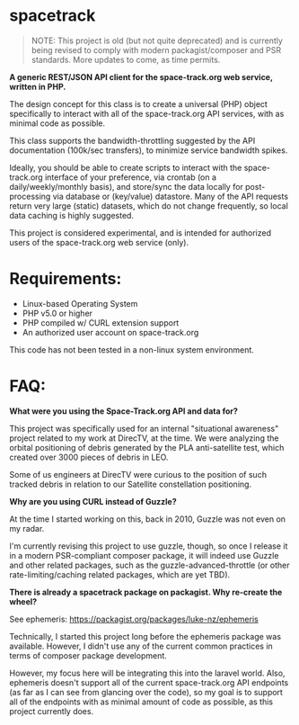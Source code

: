spacetrack
===

> NOTE: This project is old (but not quite deprecated) and is currently being revised to comply with modern packagist/composer and PSR standards. More updates to come, as time permits.

**A generic REST/JSON API client for the space-track.org web service, written in PHP.**

The design concept for this class is to create a universal (PHP) object specifically to interact with all of the space-track.org API services, with as minimal code as possible. 

This class supports the bandwidth-throttling suggested by the API documentation (100k/sec transfers), to minimize service bandwidth spikes. 

Ideally, you should be able to create scripts to interact with the space-track.org interface of your preference, via crontab (on a daily/weekly/monthly basis), and store/sync the data locally for post-processing via database or (key/value) datastore. Many of the API requests return very large (static) datasets, which do not change frequently, so local data caching is highly suggested.

This project is considered experimental, and is intended for authorized users of the space-track.org web service (only). 

Requirements:
===

* Linux-based Operating System
* PHP v5.0 or higher
* PHP compiled w/ CURL extension support
* An authorized user account on space-track.org

This code has not been tested in a non-linux system environment.


FAQ:
===

**What were you using the Space-Track.org API and data for?**

This project was specifically used for an internal "situational awareness" project related to my work at DirecTV, at the time. We were analyzing the orbital positioning of debris generated by the PLA anti-satellite test, which created over 3000 pieces of debris in LEO. 

Some of us engineers at DirecTV were curious to the position of such tracked debris in relation to our Satellite constellation positioning.

**Why are you using CURL instead of Guzzle?**

At the time I started working on this, back in 2010, Guzzle was not even on my radar. 

I'm currently revising this project to use guzzle, though, so once I release it in a modern PSR-compliant composer package, it will indeed use Guzzle and other related packages, such as the guzzle-advanced-throttle (or other rate-limiting/caching related packages, which are yet TBD).

**There is already a spacetrack package on packagist. Why re-create the wheel?**

See ephemeris: https://packagist.org/packages/luke-nz/ephemeris

Technically, I started this project long before the ephemeris package was available. However, I didn't use any of the current common practices in terms of composer package development. 

However, my focus here will be integrating this into the laravel world. Also, ephemeris doesn't support all of the current space-track.org API endpoints (as far as I can see from glancing over the code), so my goal is to support all of the endpoints with as minimal amount of code as possible, as this project currently does.
